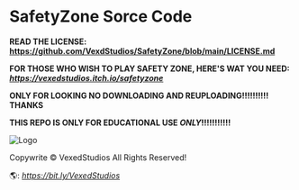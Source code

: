 # SafetyZone Sorce Code
**READ THE LICENSE: https://github.com/VexdStudios/SafetyZone/blob/main/LICENSE.md**

**FOR THOSE WHO WISH TO PLAY SAFETY ZONE, HERE'S WAT YOU NEED:** ***https://vexedstudios.itch.io/safetyzone***

**ONLY FOR LOOKING NO DOWNLOADING AND REUPLOADING!!!!!!!!!!**
**THANKS**


**THIS REPO IS ONLY FOR EDUCATIONAL USE ***ONLY***!!!!!!!!!!!**


![Logo](https://vexedstudios.netlify.app/e0ec71cf1398eec9d68f28744185944a.png)

Copywrite © VexedStudios All Rights Reserved!

🌎: *https://bit.ly/VexedStudios*
